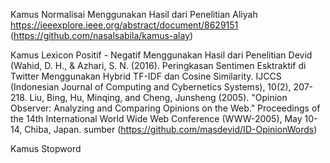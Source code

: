 Kamus Normalisai Menggunakan Hasil dari Penelitian Aliyah https://ieeexplore.ieee.org/abstract/document/8629151 (https://github.com/nasalsabila/kamus-alay)

Kamus Lexicon Positif - Negatif Menggunakan Hasil dari Penelitian Devid 
(Wahid, D. H., & Azhari, S. N. (2016). Peringkasan Sentimen Esktraktif di Twitter Menggunakan Hybrid TF-IDF dan Cosine Similarity. IJCCS (Indonesian Journal of Computing and Cybernetics Systems), 10(2), 207-218.
Liu, Bing, Hu, Minqing, and Cheng, Junsheng (2005). "Opinion Observer: Analyzing and Comparing Opinions on the Web." Proceedings of the 14th International World Wide Web Conference (WWW-2005), May 10-14, Chiba, Japan. 
sumber (https://github.com/masdevid/ID-OpinionWords)

Kamus Stopword
